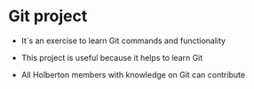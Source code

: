 # Git project

* It´s an exercise to learn Git commands and functionality

* This project is useful because it helps to learn Git

* All Holberton members with knowledge on Git can contribute